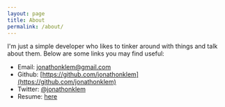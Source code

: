 ```yaml
---
layout: page
title: About
permalink: /about/
---
```


I'm just a simple developer who likes to tinker around with things and talk about them.  Below are some links you may find useful:

* Email: [jonathonklem@gmail.com](mailto:jonathonklem@gmail.com)
* Github: [https://github.com/jonathonklem](https://github.com/jonathonklem)
* Twitter: [@jonathonklem](https://twitter.com/@jonathonklem)
* Resume: [here](/assets/jonathonklem-resume.pdf)
